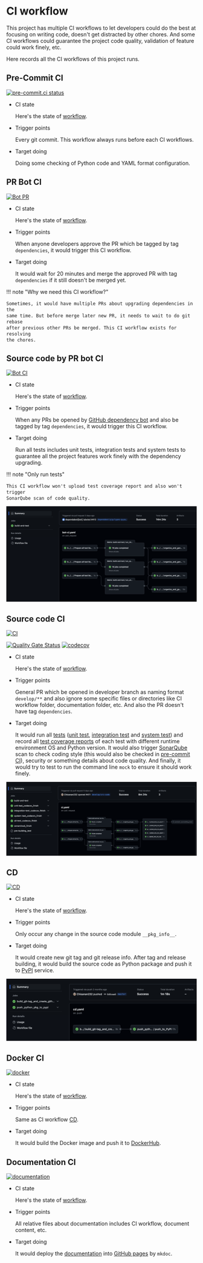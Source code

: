 # CI workflow

This project has multiple CI workflows to let developers could do the best at focusing on writing code, doesn't get 
distracted by other chores. And some CI workflows could guarantee the project code quality, validation of feature could 
work finely, etc.

Here records all the CI workflows of this project runs.

## Pre-Commit CI

[![pre-commit.ci status](https://results.pre-commit.ci/badge/github/Chisanan232/PyMock-Server/master.svg)](https://results.pre-commit.ci/latest/github/Chisanan232/PyMock-Server/master)

* CI state

    Here's the state of [workflow](https://results.pre-commit.ci/latest/github/Chisanan232/PyMock-Server/master).

* Trigger points

    Every git commit. This workflow always runs before each CI workflows.

* Target doing

    Doing some checking of Python code and YAML format configuration.

## PR Bot CI

[![Bot PR](https://github.com/Chisanan232/PyMock-Server/actions/workflows/bot-pr.yaml/badge.svg)](https://github.com/Chisanan232/PyMock-Server/actions/workflows/bot-pr.yaml)

* CI state

    Here's the state of [workflow](https://github.com/Chisanan232/PyMock-Server/actions/workflows/bot-pr.yaml).

* Trigger points

    When anyone developers approve the PR which be tagged by tag ``dependencies``, it would trigger this CI workflow.

* Target doing

    It would wait for 20 minutes and merge the approved PR with tag ``dependencies`` if it still doesn't be merged yet. 

!!! note "Why we need this CI workflow?"

    Sometimes, it would have multiple PRs about upgrading dependencies in the
    same time. But before merge later new PR, it needs to wait to do git rebase 
    after previous other PRs be merged. This CI workflow exists for resolving 
    the chores.

## Source code by PR bot CI

[![Bot CI](https://github.com/Chisanan232/PyMock-Server/actions/workflows/bot-ci.yaml/badge.svg)](https://github.com/Chisanan232/PyMock-Server/actions/workflows/bot-ci.yaml)

* CI state

    Here's the state of [workflow](https://github.com/Chisanan232/PyMock-Server/actions/workflows/bot-ci.yaml).

* Trigger points

    When any PRs be opened by [GitHub dependency bot](https://docs.github.com/en/code-security/dependabot) and also be 
    tagged by tag ``dependencies``, it would trigger this CI workflow.

* Target doing

    Run all tests includes unit tests, integration tests and system tests to guarantee all the project features work 
    finely with the dependency upgrading.

!!! note "Only run tests"

    This CI workflow won't upload test coverage report and also won't trigger
    SonarQube scan of code quality.

![pr bot ci]

[pr bot ci]: ../../../_images/development/contributing/join_in_developing/bot_pr_ci.png

## Source code CI

[![CI](https://github.com/Chisanan232/PyMock-Server/actions/workflows/ci.yaml/badge.svg)](https://github.com/Chisanan232/PyMock-Server/actions/workflows/ci.yaml)

[![Quality Gate Status](https://sonarcloud.io/api/project_badges/measure?project=Chisanan232_PyMock-Server&metric=alert_status)](https://sonarcloud.io/summary/new_code?id=Chisanan232_PyMock-Server)
[![codecov](https://codecov.io/gh/Chisanan232/PyMock-Server/graph/badge.svg?token=r5HJxg9KhN)](https://codecov.io/gh/Chisanan232/PyMock-Server)

* CI state

    Here's the state of [workflow](https://github.com/Chisanan232/PyMock-Server/actions/workflows/ci.yaml).

* Trigger points

    General PR which be opened in developer branch as naming format ``develop/**`` and also ignore some specific files 
    or directories like CI workflow folder, documentation folder, etc. And also the PR doesn't have tag ``dependencies``.

* Target doing

    It would run all [tests] ([unit test], [integration test] and [system test]) and record all [test coverage reports] 
    of each test with different runtime environment OS and Python version. It would also trigger [SonarQube] scan to check
    coding style (this would also be checked in [pre-commit CI]), security or something details about code quality. And 
    finally, it would try to test to run the command line ``mock`` to ensure it should work finely.

[tests]: https://github.com/Chisanan232/PyMock-Server/tree/master/test
[unit test]: https://github.com/Chisanan232/PyMock-Server/tree/master/test/unit_test
[integration test]: https://github.com/Chisanan232/PyMock-Server/tree/master/test/integration_test
[system test]: https://github.com/Chisanan232/PyMock-Server/tree/master/test/system_test

[test coverage reports]: https://app.codecov.io/gh/Chisanan232/PyMock-Server
[SonarQube]: https://sonarcloud.io/summary/new_code?id=Chisanan232_PyMock-Server
[pre-commit CI]: https://results.pre-commit.ci/run/github/604187293/1735723133.6DCBop-ERCWYNuC-gaGlyA

![source code ci]

[source code ci]: ../../../_images/development/contributing/join_in_developing/source_code_ci.png

## CD

[![CD](https://github.com/Chisanan232/PyMock-Server/actions/workflows/cd.yaml/badge.svg)](https://github.com/Chisanan232/PyMock-Server/actions/workflows/cd.yaml)

* CI state

    Here's the state of [workflow](https://github.com/Chisanan232/PyMock-Server/actions/workflows/cd.yaml).

* Trigger points

    Only occur any change in the source code module ``__pkg_info__``.

* Target doing

    It would create new git tag and git release info. After tag and release building, it would build the source code as 
    Python package and push it to [PyPI] service.

[PyPI]: https://pypi.org/project/PyMock-Server/

![cd]

[cd]: ../../../_images/development/contributing/join_in_developing/cd.png

## Docker CI

[![docker](https://github.com/Chisanan232/PyMock-Server/actions/workflows/docker.yaml/badge.svg)](https://github.com/Chisanan232/PyMock-Server/actions/workflows/docker.yaml)

* CI state

    Here's the state of [workflow](https://github.com/Chisanan232/PyMock-Server/actions/workflows/docker.yaml).

* Trigger points

    Same as CI workflow [CD](#cd).

* Target doing

    It would build the Docker image and push it to [DockerHub].

[DockerHub]: https://hub.docker.com/repository/docker/chisanan232/pymock-server/general

## Documentation CI

[![documentation](https://github.com/Chisanan232/PyMock-Server/actions/workflows/documentation.yaml/badge.svg)](https://github.com/Chisanan232/PyMock-Server/actions/workflows/documentation.yaml)

* CI state

    Here's the state of [workflow](https://github.com/Chisanan232/PyMock-Server/actions/workflows/documentation.yaml).

* Trigger points

    All relative files about documentation includes CI workflow, document content, etc.

* Target doing

    It would deploy the [documentation] into [GitHub pages] by ``mkdoc``.

[documentation]: https://github.com/Chisanan232/PyMock-Server/tree/master/docs
[GitHub pages]: https://chisanan232.github.io/PyMock-Server/
